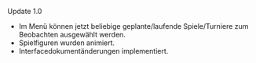 Update 1.0

- Im Menü können jetzt beliebige geplante/laufende Spiele/Turniere zum Beobachten ausgewählt werden.
- Spielfiguren wurden animiert.
- Interfacedokumentänderungen implementiert.